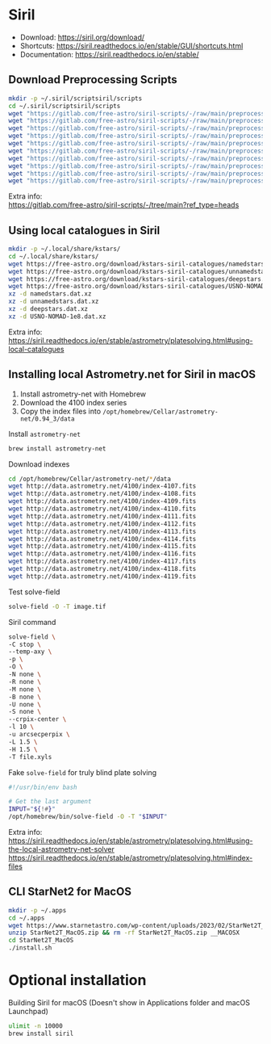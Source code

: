 # Siril

* Download: https://siril.org/download/  
* Shortcuts: https://siril.readthedocs.io/en/stable/GUI/shortcuts.html  
* Documentation: https://siril.readthedocs.io/en/stable/

## Download Preprocessing Scripts
```sh
mkdir -p ~/.siril/scriptsiril/scripts
cd ~/.siril/scriptsiril/scripts
wget "https://gitlab.com/free-astro/siril-scripts/-/raw/main/preprocessing/DSA-StarTrails-WithoutDBF.ssf?ref_type=heads" -O DSA-StarTrails-WithoutDBF.ssf
wget "https://gitlab.com/free-astro/siril-scripts/-/raw/main/preprocessing/Mono_Preprocessing_WithoutDBF.ssf?ref_type=heads" -O Mono_Preprocessing_WithoutDBF.ssf
wget "https://gitlab.com/free-astro/siril-scripts/-/raw/main/preprocessing/Mono_Preprocessing_WithoutDark.ssf?ref_type=heads" -O Mono_Preprocessing_WithoutDark.ssf
wget "https://gitlab.com/free-astro/siril-scripts/-/raw/main/preprocessing/Mono_Preprocessing_WithoutFlat.ssf?ref_type=heads" -O Mono_Preprocessing_WithoutFlat.ssf
wget "https://gitlab.com/free-astro/siril-scripts/-/raw/main/preprocessing/Mono_Preprocessing_withbackgroundextraction.ssf?ref_type=heads" -O Mono_Preprocessing_withbackgroundextraction.ssf
wget "https://gitlab.com/free-astro/siril-scripts/-/raw/main/preprocessing/OSC_Preprocessing_WithoutDBF.ssf?ref_type=heads" -O OSC_Preprocessing_WithoutDBF.ssf
wget "https://gitlab.com/free-astro/siril-scripts/-/raw/main/preprocessing/OSC_Preprocessing_WithoutDark.ssf?ref_type=heads" -O OSC_Preprocessing_WithoutDark.ssf
wget "https://gitlab.com/free-astro/siril-scripts/-/raw/main/preprocessing/OSC_Preprocessing_WithoutFlat.ssf?ref_type=heads" -O OSC_Preprocessing_WithoutFlat.ssf
wget "https://gitlab.com/free-astro/siril-scripts/-/raw/main/preprocessing/OSC_Preprocessing_withbackgroundextraction.ssf?ref_type=heads" -O OSC_Preprocessing_withbackgroundextraction.ssf
wget "https://gitlab.com/free-astro/siril-scripts/-/raw/main/preprocessing/OSC_Startrail.ssf?ref_type=heads" -O OSC_Startrail.ssf
```

Extra info:  
https://gitlab.com/free-astro/siril-scripts/-/tree/main?ref_type=heads


## Using local catalogues in Siril

```sh
mkdir -p ~/.local/share/kstars/
cd ~/.local/share/kstars/
wget https://free-astro.org/download/kstars-siril-catalogues/namedstars.dat.xz
wget https://free-astro.org/download/kstars-siril-catalogues/unnamedstars.dat.xz
wget https://free-astro.org/download/kstars-siril-catalogues/deepstars.dat.xz
wget https://free-astro.org/download/kstars-siril-catalogues/USNO-NOMAD-1e8.dat.xz
xz -d namedstars.dat.xz
xz -d unnamedstars.dat.xz
xz -d deepstars.dat.xz
xz -d USNO-NOMAD-1e8.dat.xz
```

Extra info:  
https://siril.readthedocs.io/en/stable/astrometry/platesolving.html#using-local-catalogues


## Installing local Astrometry.net for Siril in macOS

1. Install astrometry-net with Homebrew
2. Download the 4100 index series
3. Copy the index files into `/opt/homebrew/Cellar/astrometry-net/0.94_3/data`

Install `astrometry-net`
```sh
brew install astrometry-net
```

Download indexes
```sh
cd /opt/homebrew/Cellar/astrometry-net/*/data
wget http://data.astrometry.net/4100/index-4107.fits
wget http://data.astrometry.net/4100/index-4108.fits
wget http://data.astrometry.net/4100/index-4109.fits
wget http://data.astrometry.net/4100/index-4110.fits
wget http://data.astrometry.net/4100/index-4111.fits
wget http://data.astrometry.net/4100/index-4112.fits
wget http://data.astrometry.net/4100/index-4113.fits
wget http://data.astrometry.net/4100/index-4114.fits
wget http://data.astrometry.net/4100/index-4115.fits
wget http://data.astrometry.net/4100/index-4116.fits
wget http://data.astrometry.net/4100/index-4117.fits
wget http://data.astrometry.net/4100/index-4118.fits
wget http://data.astrometry.net/4100/index-4119.fits
```

Test solve-field
```sh
solve-field -O -T image.tif
```

Siril command
```sh
solve-field \
-C stop \
--temp-axy \
-p \
-O \
-N none \
-R none \
-M none \
-B none \
-U none \
-S none \
--crpix-center \
-l 10 \
-u arcsecperpix \
-L 1.5 \
-H 1.5 \
-T file.xyls
```

Fake `solve-field` for truly blind plate solving
```sh
#!/usr/bin/env bash

# Get the last argument
INPUT="${!#}"
/opt/homebrew/bin/solve-field -O -T "$INPUT"

```

Extra info:  
https://siril.readthedocs.io/en/stable/astrometry/platesolving.html#using-the-local-astrometry-net-solver  
https://siril.readthedocs.io/en/stable/astrometry/platesolving.html#index-files


## CLI StarNet2 for MacOS
```sh
mkdir -p ~/.apps
cd ~/.apps
wget https://www.starnetastro.com/wp-content/uploads/2023/02/StarNet2T_MacOS.zip
unzip StarNet2T_MacOS.zip && rm -rf StarNet2T_MacOS.zip __MACOSX
cd StarNet2T_MacOS
./install.sh
```

# Optional installation

Building Siril for macOS (Doesn't show in Applications folder and macOS Launchpad)
```sh
ulimit -n 10000
brew install siril
```